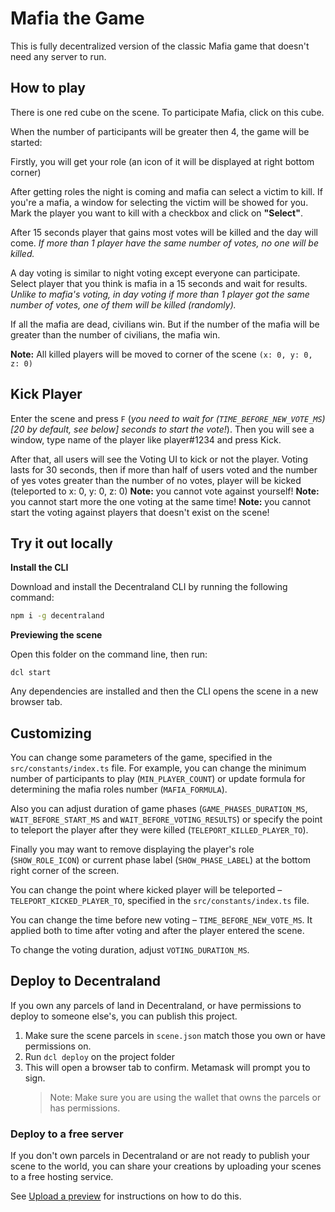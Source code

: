 # Mafia the Game

This is fully decentralized version of the classic Mafia game that doesn't need any server to run.

## How to play

There is one red cube on the scene. To participate Mafia, click on this cube.

When the number of participants will be greater then 4, the game will be started:

Firstly, you will get your role (an icon of it will be displayed at right bottom corner)

After getting roles the night is coming and mafia can select a victim to kill. If you're a mafia, a window for selecting the victim will be showed for you. Mark the player you want to kill with a checkbox and click on **"Select"**.

After 15 seconds player that gains most votes will be killed and the day will come. _If more than 1 player have the same number of votes, no one will be killed._

A day voting is similar to night voting except everyone can participate. Select player that you think is mafia in a 15 seconds and wait for results. _Unlike to mafia's voting, in day voting if more than 1 player got the same number of votes, one of them will be killed (randomly)._

If all the mafia are dead, civilians win.
But if the number of the mafia will be greater than the number of civilians, the mafia win.

**Note:** All killed players will be moved to corner of the scene `(x: 0, y: 0, z: 0)`

## Kick Player

Enter the scene and press `F` (_you need to wait for (`TIME_BEFORE_NEW_VOTE_MS`) [20 by default, see below] seconds to start the vote!_). Then you will see a window, type name of the player like player#1234 and press Kick.

After that, all users will see the Voting UI to kick or not the player. Voting lasts for 30 seconds, then if more than half of users voted and the number of yes votes greater than the number of no votes, player will be kicked (teleported to x: 0, y: 0, z: 0)
**Note:** you cannot vote against yourself!
**Note:** you cannot start more the one voting at the same time!
**Note:** you cannot start the voting against players that doesn't exist on the scene!

## Try it out locally

**Install the CLI**

Download and install the Decentraland CLI by running the following command:

```bash
npm i -g decentraland
```

**Previewing the scene**

Open this folder on the command line, then run:

```
dcl start
```

Any dependencies are installed and then the CLI opens the scene in a new browser tab.

## Customizing

You can change some parameters of the game, specified in the `src/constants/index.ts` file. For example, you can change the minimum number of participants to play (`MIN_PLAYER_COUNT`) or update formula for determining the mafia roles number (`MAFIA_FORMULA`).

Also you can adjust duration of game phases (`GAME_PHASES_DURATION_MS`, `WAIT_BEFORE_START_MS` and `WAIT_BEFORE_VOTING_RESULTS`) or specify the point to teleport the player after they were killed (`TELEPORT_KILLED_PLAYER_TO`).

Finally you may want to remove displaying the player's role (`SHOW_ROLE_ICON`) or current phase label (`SHOW_PHASE_LABEL`) at the bottom right corner of the screen.

You can change the point where kicked player will be teleported – `⁣TELEPORT_KICKED_PLAYER_TO`, specified in the `src/constants/index.ts` file.

You can change the time before new voting – `⁣TIME_BEFORE_NEW_VOTE_MS`. It applied both to time after voting and after the player entered the scene.

To change the voting duration, adjust `VOTING_DURATION_MS`.

## Deploy to Decentraland

If you own any parcels of land in Decentraland, or have permissions to deploy to someone else's, you can publish this project.

1. Make sure the scene parcels in `scene.json` match those you own or have permissions on.
2. Run `dcl deploy` on the project folder
3. This will open a browser tab to confirm. Metamask will prompt you to sign.
   > Note: Make sure you are using the wallet that owns the parcels or has permissions.

### Deploy to a free server

If you don't own parcels in Decentraland or are not ready to publish your scene to the world, you can share your creations by uploading your scenes to a free hosting service.

See [Upload a preview](https://docs.decentraland.org/development-guide/deploy-to-now/) for instructions on how to do this.
